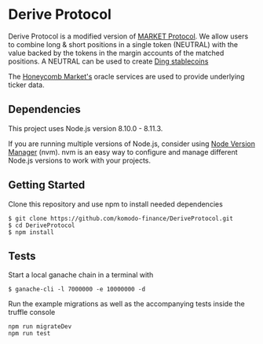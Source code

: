 # Derive Protocol

Derive Protocol is a modified version of [MARKET Protocol](https://github.com/MARKETProtocol/MARKETProtocol). We allow users to combine long & short positions in a single token (NEUTRAL) with the value backed by the tokens in the margin accounts of the matched positions. A NEUTRAL can be used to create [Ding stablecoins](https://github.com/ding-dao/diss)

The [Honeycomb Market's](https://honeycomb.market/) oracle services are used to provide underlying ticker data.

## Dependencies
This project uses Node.js version 8.10.0 - 8.11.3.

If you are running multiple versions of Node.js, consider using [Node Version Manager](https://github.com/creationix/nvm) (nvm). nvm is an easy way to configure and manage different Node.js versions to work with your projects.

## Getting Started

Clone this repository and use npm to install needed dependencies

```
$ git clone https://github.com/komodo-finance/DeriveProtocol.git
$ cd DeriveProtocol
$ npm install
```

## Tests

Start a local ganache chain in a terminal with
```
$ ganache-cli -l 7000000 -e 10000000 -d
```

Run the example migrations as well as the accompanying tests inside the truffle console

```
npm run migrateDev
npm run test
```

